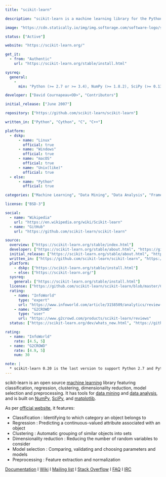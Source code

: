 ```yaml
---
title: "scikit-learn"

description: "scikit-learn is a machine learning library for the Python programming language"

image: "https://cdn.statically.io/img/img.softorage.com/software-logo/scikit-learn.png?h=64"

status: ["Active"]

website: "https://scikit-learn.org/"

get_it:
  - from: "Authentic"
    url: "https://scikit-learn.org/stable/install.html"

sysreq:
  general:
    -
      min: "Python (>= 2.7 or >= 3.4), NumPy (>= 1.8.2), SciPy (>= 0.13.3)."

developer: ["David Cournapeau<OD>", "Contributors"]

initial_release: ["June 2007"]

repository: ["https://github.com/scikit-learn/scikit-learn"]

written_in: ["Python", "Cython", "C", "C++"]

platform:
  - dskp:
      - name: "Linux"
        official: true
      - name: "Windows"
        official: true
      - name: "macOS"
        official: true
      - name: "Unix(like)"
        official: true
  - else:
      - name: "Python"
        official: true

categories: ["Machine Learning", "Data Mining", "Data Analysis", "Framework"]

license: ["BSD-3"]

social:
  - name: "Wikipedia"
    url: "https://en.wikipedia.org/wiki/Scikit-learn"
  - name: "GitHub"
    url: "https://github.com/scikit-learn/scikit-learn"

source:
  overview: ["https://scikit-learn.org/stable/index.html"]
  developer: ["https://scikit-learn.org/stable/about.html", "https://github.com/scikit-learn/scikit-learn/graphs/contributors"]
  initial_release: ["https://scikit-learn.org/stable/about.html", "https://en.wikipedia.org/w/index.php?title=Scikit-learn&oldid=877016024"]
  written_in: ["https://github.com/scikit-learn/scikit-learn", "https://en.wikipedia.org/w/index.php?title=Scikit-learn&oldid=877016024"]
  platform:
    - dskp: ["https://scikit-learn.org/stable/install.html"]
    - else: ["https://scikit-learn.org/"]
  sysreq:
    general: ["https://scikit-learn.org/stable/install.html"]
  license: ["https://github.com/scikit-learn/scikit-learn/blob/master/COPYING"]
  rating:
    - name: "InfoWorld"
      type: "expert"
      url: "https://www.infoworld.com/article/3158509/analytics/review-scikit-learn-shines-for-simpler-machine-learning.html"
    - name: "G2CROWD"
      type: "user"
      url: "https://www.g2crowd.com/products/scikit-learn/reviews"
  status: ["https://scikit-learn.org/dev/whats_new.html", "https://github.com/scikit-learn/scikit-learn/graphs/contributors"]

rating:
  - name: "InfoWorld"
    rate: [4.5, 5]
  - name: "G2CROWD"
    rate: [4.9, 5]
    num: 30

note: |
  * scikit-learn 0.20 is the last version to support Python 2.7 and Python 3.4. scikit-learn 0.21 will require Python 3.5 or newer.
---
```

  scikit-learn is an open source [machine learning](/categories/machine-learning) library featuring classification, regression, clustering, dimensionality reduction, model selection and preprocessing. It has tools for [data mining](/categories/data-mining) and [data analysis](/categories/data-analysis), and is built on [NumPy](/software/numpy/), [SciPy](/software/scipy-library/), and [matplotlib](/software/matplotlib/).
  
  As per [official website](https://scikit-learn.org/stable/index.html), it features:
  * Classification : Identifying to which category an object belongs to
  * Regression : Predicting a continuous-valued attribute associated with an object
  * Clustering : Automatic grouping of similar objects into sets
  * Dimensionality reduction : Reducing the number of random variables to consider
  * Model selection : Comparing, validating and choosing parameters and models
  * Preprocessing : Feature extraction and normalization
  
  [Documentation](https://scikit-learn.org/stable/documentation.html)  I  [Wiki](https://github.com/scikit-learn/scikit-learn/wiki)  I  [Mailing list](https://mail.python.org/mailman/listinfo/scikit-learn)  I  [Stack Overflow](https://stackoverflow.com/questions/tagged/scikit-learn)  I  [FAQ](https://scikit-learn.org/stable/faq.html)  I  [IRC](https://webchat.freenode.net/?channels=scikit-learn)
